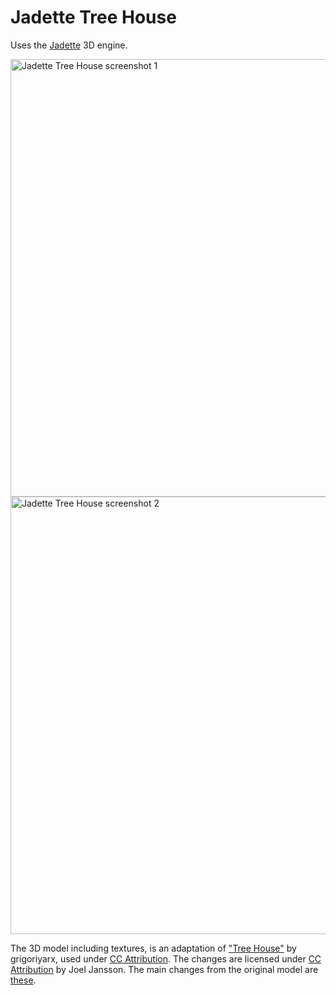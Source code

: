 # Jadette Tree House

Uses the [Jadette](https://github.com/j-oel/jadette) 3D engine.

<img src="https://raw.githubusercontent.com/j-oel/jadette-media/master/screenshots/jadette-treehouse1.png" width="700" alt="Jadette Tree House screenshot 1">

<img src="https://raw.githubusercontent.com/j-oel/jadette-media/master/screenshots/jadette-treehouse2.png" width="700" alt="Jadette Tree House screenshot 2">


The 3D model including textures, is an adaptation of 
["Tree House"](https://sketchfab.com/3d-models/tree-house-494788a17a7e4c6d9ea62b43e2730607) 
by grigoriyarx, used under [CC Attribution](https://creativecommons.org/licenses/by/4.0/).
The changes are licensed under [CC Attribution](https://creativecommons.org/licenses/by/4.0/) 
by Joel Jansson. The main changes from the original model are [these](jadette/data/treehouse_changes.txt).
